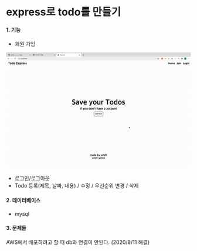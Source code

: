 express로 todo를 만들기
===================================

#### 1. 기능
* 회원 가입
<img src="./mdimg/ezgif-6-234d80b6db20.gif">

* 로그인/로그아웃
* Todo 등록(제목, 날짜, 내용) / 수정 / 우선순위 변경 / 삭제

#### 2. 데이터베이스
* mysql

#### 3. 문제들
AWS에서 배포하려고 할 때 db와 연결이 안된다. (2020/8/11 해결)
